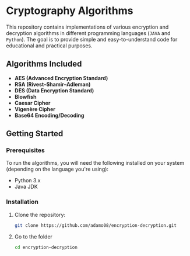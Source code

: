 # Cryptography Algorithms

This repository contains implementations of various encryption and decryption algorithms in different programming languages (```JAVA``` and ```Python```). The goal is to provide simple and easy-to-understand code for educational and practical purposes.

## Algorithms Included

- **AES (Advanced Encryption Standard)**
- **RSA (Rivest–Shamir–Adleman)**
- **DES (Data Encryption Standard)**
- **Blowfish**
- **Caesar Cipher**
- **Vigenère Cipher**
- **Base64 Encoding/Decoding**

## Getting Started

### Prerequisites

To run the algorithms, you will need the following installed on your system (depending on the language you're using):
- Python 3.x
- Java JDK


### Installation

1. Clone the repository:
   ```bash
   git clone https://github.com/adamo08/encryption-decryption.git
2. Go to the folder
   ```bash
   cd encryption-decryption
   
